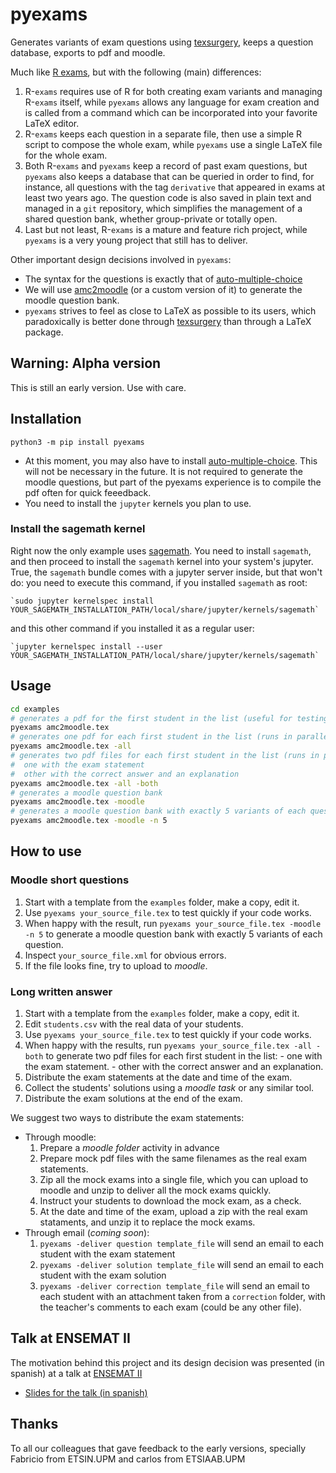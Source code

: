 # pyexams

Generates variants of exam questions using [texsurgery](https://framagit.org/pang/texsurgery), keeps a question database, exports to pdf and moodle.

Much like [R exams](https://r-exams.org/), but with the following (main) differences:

 1. R-`exams` requires use of R for both creating exam variants and managing R-`exams` itself, while `pyexams` allows any language for exam creation and is called from a command which can be incorporated into your favorite LaTeX editor.
 2. R-`exams` keeps each question in a separate file, then use a simple R script to compose the whole exam, while `pyexams` use a single LaTeX file for the whole exam.
 3. Both R-`exams` and `pyexams` keep a record of past exam questions, but `pyexams` also keeps a database that can be queried in order to find, for instance, all questions with the tag `derivative` that appeared in exams at least two years ago. The question code is also saved in plain text and managed in a `git` repository, which simplifies the management of a shared question bank, whether group-private or totally open.
 4. Last but not least, R-`exams` is a mature and feature rich project, while `pyexams` is a very young project that still has to deliver.

Other important design decisions involved in `pyexams`:

 - The syntax for the questions is exactly that of [auto-multiple-choice](https://www.auto-multiple-choice.net/)
 - We will use [amc2moodle](https://github.com/nennigb/amc2moodle) (or a custom version of it) to generate the moodle question bank.
 - `pyexams` strives to feel as close to LaTeX as possible to its users, which paradoxically is better done through [texsurgery](https://framagit.org/pang/texsurgery) than through a LaTeX package.

## Warning: Alpha version

This is still an early version. Use with care.

## Installation

    python3 -m pip install pyexams

  - At this moment, you may also have to install [auto-multiple-choice](https://auto-multiple-choice.net/). This will not be necessary in the future. It is not required to generate the moodle questions, but part of the pyexams experience is to compile the pdf often for quick feeedback.
  - You need to install the `jupyter` kernels you plan to use.

### Install the sagemath kernel

Right now the only example uses [sagemath](sagemath.org/). You need to install `sagemath`, and then proceed to install the `sagemath` kernel into your system's jupyter. True, the `sagemath` bundle comes with a jupyter server inside, but that won't do: you need to execute this command, if you installed `sagemath` as root:

    `sudo jupyter kernelspec install YOUR_SAGEMATH_INSTALLATION_PATH/local/share/jupyter/kernels/sagemath`

and this other command if you installed it as a regular user:

    `jupyter kernelspec install --user YOUR_SAGEMATH_INSTALLATION_PATH/local/share/jupyter/kernels/sagemath`

## Usage

```bash
cd examples
# generates a pdf for the first student in the list (useful for testing)
pyexams amc2moodle.tex
# generates one pdf for each first student in the list (runs in parallel)
pyexams amc2moodle.tex -all
# generates two pdf files for each first student in the list (runs in parallel)
#  one with the exam statement
#  other with the correct answer and an explanation
pyexams amc2moodle.tex -all -both
# generates a moodle question bank
pyexams amc2moodle.tex -moodle  
# generates a moodle question bank with exactly 5 variants of each question
pyexams amc2moodle.tex -moodle -n 5
```

## How to use

### Moodle short questions

  1. Start with a template from the `examples` folder, make a copy, edit it.
  2. Use `pyexams your_source_file.tex` to test quickly if your code works.
  3. When happy with the result, run `pyexams your_source_file.tex -moodle -n 5` to generate a moodle question bank with exactly 5 variants of each question.
  4. Inspect `your_source_file.xml` for obvious errors.
  5. If the file looks fine, try to upload to *moodle*.

### Long written answer
  1. Start with a template from the `examples` folder, make a copy, edit it.
  2. Edit `students.csv` with the real data of your students.
  3. Use `pyexams your_source_file.tex` to test quickly if your code works.
  4. When happy with the results, run `pyexams your_source_file.tex -all -both` to generate two pdf files for each first student in the list:
    - one with the exam statement.
    - other with the correct answer and an explanation.
  5. Distribute the exam statements at the date and time of the exam.
  6. Collect the students' solutions using a *moodle task* or any similar tool.
  7. Distribute the exam solutions at the end of the exam.

We suggest two ways to distribute the exam statements:
  - Through moodle:
    1. Prepare a *moodle folder* activity in advance
    2. Prepare mock pdf files with the same filenames as the real exam statements.
    3. Zip all the mock exams into a single file, which you can upload to moodle and unzip to deliver all the mock exams quickly.
    4. Instruct your students to download the mock exam, as a check.
    5. At the date and time of the exam, upload a zip with the real exam stataments, and unzip it to replace the mock exams.
  - Through email (*coming soon*):
    1. `pyexams -deliver question template_file` will send an email to each student with the exam statement
    2. `pyexams -deliver solution template_file` will send an email to each student with the exam solution
    3. `pyexams -deliver correction template_file` will send an email to each student with an attachment taken from a `correction` folder, with the teacher's comments to each exam (could be any other file).

## Talk at ENSEMAT II

The motivation behind this project and its design decision was presented (in spanish) at a talk at [ENSEMAT II](https://eventos.upm.es/56532/detail/ensemat-2020.-usos-y-avances-en-la-docencia-de-las-matematicas-en-las-ensenanzas-universitarias.html)

 - [Slides for the talk (in spanish)](https://dcain.etsin.upm.es/~pablo/etc/ENSEMATII_sobre_pyexams/pyexams.html)


## Thanks

To all our colleagues that gave feedback to the early versions, specially Fabricio from ETSIN.UPM and carlos from ETSIAAB.UPM
